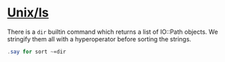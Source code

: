 [1]: https://rosettacode.org/wiki/Unix/ls

# [Unix/ls][1]

There is a `dir` builtin command which returns a list of IO::Path objects. We stringify them all with a hyperoperator before sorting the strings.

```raku
.say for sort ~«dir
```